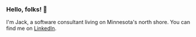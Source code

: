 ### Hello, folks! 👋 
I'm Jack, a software consultant living on Minnesota's north shore.
You can find me on [LinkedIn](http://www.linkedin.com/in/jack-sloan).
